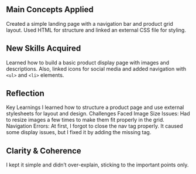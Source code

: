 ## Main Concepts Applied
Created a simple landing page with a navigation bar and product grid layout. Used HTML for structure and linked an external CSS file for styling.

## New Skills Acquired
Learned how to build a basic product display page with images and descriptions. Also, linked icons for social media and added navigation with `<ul>` and `<li>` elements.

## Reflection
Key Learnings
I learned how to structure a product page and use external stylesheets for layout and design.
Challenges Faced
Image Size Issues: Had to resize images a few times to make them fit properly in the grid.
Navigation Errors: At first, I forgot to close the nav tag properly. It caused some display issues, but I fixed it by adding the missing tag.

## Clarity & Coherence
I kept it simple and didn’t over-explain, sticking to the important points only.